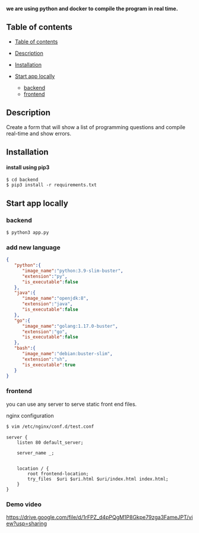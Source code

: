 **we are using python and docker to compile the program in real time.**

## Table of contents

- [Table of contents](https://github.com/satya-500/rcompile#table-of-contents)
- [Description](https://github.com/satya-500/rcompile#description)
- [Installation](https://github.com/satya-500/rcompile#installation)
 
 - [Start app locally](https://github.com/satya-500/rcompile#start-app-locally)

	- [backend](https://github.com/satya-500/rcompile#backend)
	- [frontend](https://github.com/satya-500/rcompile#frontend)

## Description

Create a form that will show a list of programming questions and compile real-time and show errors.


## Installation

#### install using pip3

```
$ cd backend
$ pip3 install -r requirements.txt
```


## Start app locally

### backend
```
$ python3 app.py
```
### add new language
```json
{
   "python":{
      "image_name":"python:3.9-slim-buster",
      "extension":"py",
      "is_executable":false
   },
   "java":{
      "image_name":"openjdk:8",
      "extension":"java",
      "is_executable":false
   },
   "go":{
      "image_name":"golang:1.17.0-buster",
      "extension":"go",
      "is_executable":false
   },
   "bash":{
      "image_name":"debian:buster-slim",
      "extension":"sh",
      "is_executable":true
   }
}
```

### frontend
you can use any server to serve static front end files.

nginx configuration
```bash
$ vim /etc/nginx/conf.d/test.conf 
```
```nginx
server {
    listen 80 default_server;

    server_name _;


    location / {
        root frontend-location;
        try_files  $uri $uri.html $uri/index.html index.html;
    }
}
```
### Demo video
https://drive.google.com/file/d/1rFPZ_d4pPQgM1P8Gkpe79zga3FameJPT/view?usp=sharing